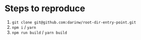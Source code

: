 # Steps to reproduce

1. `git clone git@github.com:darinw/root-dir-entry-point.git`
2. `npm i` / `yarn`
3. `npm run build` / `yarn build`
